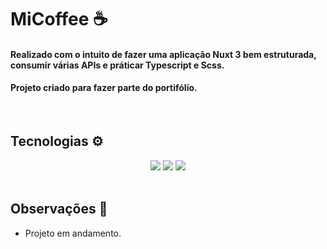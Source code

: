 # MiCoffee ☕

#### Realizado com o intuito de fazer uma aplicação Nuxt 3 bem estruturada, consumir várias APIs e práticar Typescript e Scss.

#### Projeto criado para fazer parte do portifólio.

&nbsp;

## Tecnologias ⚙️

<div align='center' >

<img src='https://img.shields.io/badge/nuxt%20js-00C58E?style=for-the-badge&logo=nuxtdotjs&logoColor=white'> 
<img src="    https://img.shields.io/badge/TypeScript-007ACC?style=for-the-badge&logo=typescript&logoColor=white">
<img src="https://img.shields.io/badge/Scss-CC6699?style=for-the-badge&logo=sass&logoColor=white" >
</div>
&nbsp;

## Observações 👀

- Projeto em andamento.
